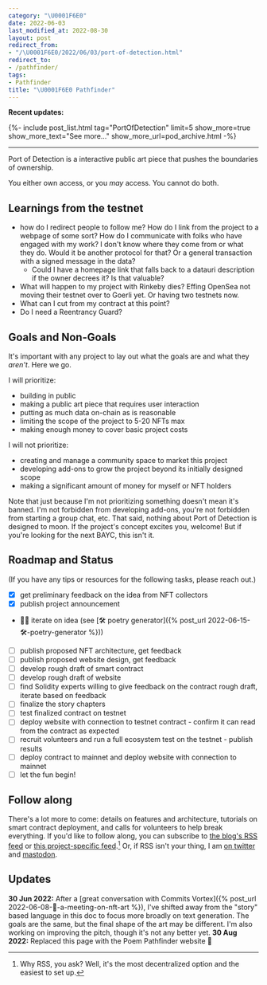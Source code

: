 ```yaml
---
category: "\U0001F6E0️"
date: 2022-06-03
last_modified_at: 2022-08-30
layout: post
redirect_from:
- "/\U0001F6E0️/2022/06/03/port-of-detection.html"
redirect_to:
- /pathfinder/
tags:
- Pathfinder
title: "\U0001F6E0️ Pathfinder"
---
```


**Recent updates:**
<div>
{%- include post_list.html
	tag="PortOfDetection"
	limit=5
	show_more=true
	show_more_text="See more..."
	show_more_url=pod_archive.html
-%}
</div>
<hr/>
Port of Detection is a interactive public art piece that pushes the boundaries of ownership. 

You either own access, or you _may_ access. You cannot do both.

## Learnings from the testnet
- how do I redirect people to follow me? How do I link from the project to a webpage of some sort? How do I communicate with folks who have engaged with my work? I don't know where they come from or what they do. Would it be another protocol for that? Or a general transaction with a signed message in the data?
	- Could I have a homepage link that falls back to a datauri description if the owner decrees it? Is that valuable?
- What will happen to my project with Rinkeby dies? Effing OpenSea not moving their testnet over to Goerli yet. Or having two testnets now.
- What can I cut from my contract at this point? 
- Do I need a Reentrancy Guard?
## Goals and Non-Goals
It's important with any project to lay out what the goals are and what they _aren't_. Here we go.

I will prioritize:
- building in public
- making a public art piece that requires user interaction
- putting as much data on-chain as is reasonable
- limiting the scope of the project to 5-20 NFTs max
- making enough money to cover basic project costs

I will not prioritize:
- creating and manage a community space to market this project
- developing add-ons to grow the project beyond its initially designed scope
- making a significant amount of money for myself or NFT holders

Note that just because I'm not prioritizing something doesn't mean it's banned. I'm not forbidden from developing add-ons, you're not forbidden from starting a group chat, etc. That said, nothing about Port of Detection is designed to moon. If the project's concept excites you, welcome! But if you're looking for the next BAYC, this isn't it.

## Roadmap and Status
(If you have any tips or resources for the following tasks, please reach out.)
- [x] get preliminary feedback on the idea from NFT collectors
- [x] publish project announcement
- 🏃‍♀ iterate on idea (see [🛠️ poetry generator]({% post_url 2022-06-15-🛠️-poetry-generator %}))
- [ ] publish proposed NFT architecture, get feedback
- [ ] publish proposed website design, get feedback
- [ ] develop rough draft of smart contract
- [ ] develop rough draft of website
- [ ] find Solidity experts willing to give feedback on the contract rough draft, iterate based on feedback
- [ ] finalize the story chapters
- [ ] test finalized contract on testnet
- [ ] deploy website with connection to testnet contract - confirm it can read from the contract as expected
- [ ] recruit volunteers and run a full ecosystem test on the testnet - publish results
- [ ] deploy contract to mainnet and deploy website with connection to mainnet
- [ ] let the fun begin!

## Follow along
There's a lot more to come: details on features and architecture, tutorials on smart contract deployment, and calls for volunteers to help break everything. If you'd like to follow along, you can subscribe to [the blog's RSS feed](/feed.xml) or [this project-specific feed](/feed/by_tag/PortOfDetection.xml).[^1] Or, if RSS isn't your thing, I am [on twitter](https://twitter.com/person72443) and [mastodon](https://mastodon.social/web/@person72443).

## Updates
**30 Jun 2022:** After a [great conversation with Commits Vortex]({% post_url 2022-06-08-🌰-a-meeting-on-nft-art %}), I've shifted away from the "story" based language in this doc to focus more broadly on text generation. The goals are the same, but the final shape of the art may be different. I'm also working on improving the pitch, though it's not any better yet.
**30 Aug 2022:** Replaced this page with the Poem Pathfinder website 🤞

[^1]: Why RSS, you ask? Well, it's the most decentralized option and the easiest to set up.